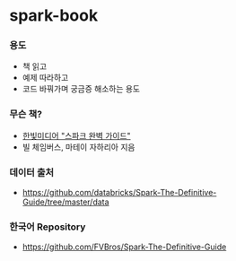 # spark-book

### 용도

- 책 읽고
- 예제 따라하고
- 코드 바꿔가며 궁금증 해소하는 용도

###  무슨 책?

- [한빛미디어 "스파크 완벽 가이드"](https://www.kyobobook.co.kr/product/detailViewKor.laf?ejkGb=KOR&mallGb=KOR&barcode=9791162241288)
- 빌 체임버스, 마테이 자하리아 지음

### 데이터 출처

- https://github.com/databricks/Spark-The-Definitive-Guide/tree/master/data

### 한국어 Repository

- https://github.com/FVBros/Spark-The-Definitive-Guide
